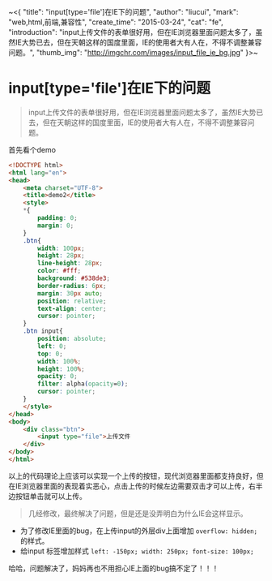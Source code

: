 ~<{
	"title": "input[type='file']在IE下的问题",
	"author": "liucui",
	"mark": "web,html,前端,兼容性",
	"create_time": "2015-03-24",
	"cat": "fe",
	"introduction": "input上传文件的表单很好用，但在IE浏览器里面问题太多了，虽然IE大势已去，但在天朝这样的国度里面，IE的使用者大有人在，不得不调整兼容问题。",
	"thumb_img": "http://imgchr.com/images/input_file_ie_bg.jpg"
}>~

# input[type='file']在IE下的问题

> input上传文件的表单很好用，但在IE浏览器里面问题太多了，虽然IE大势已去，但在天朝这样的国度里面，IE的使用者大有人在，不得不调整兼容问题。

首先看个demo
```html
<!DOCTYPE html>
<html lang="en">
<head>
	<meta charset="UTF-8">
	<title>demo2</title>
	<style>
	*{
		padding: 0;
		margin: 0;
	}
	.btn{
		width: 100px;
		height: 28px;
		line-height: 28px;
		color: #fff;
		background: #538de3;
		border-radius: 6px;
		margin: 30px auto;
		position: relative;
		text-align: center;
		cursor: pointer;
	}
	.btn input{
		position: absolute;
		left: 0;
		top: 0;
		width: 100%;
		height: 100%;
		opacity: 0;
		filter: alpha(opacity=0);
		cursor: pointer;
	}
	</style>
</head>
<body>
	<div class="btn">
		<input type="file">上传文件
	</div>
</body>
</html>
```


以上的代码理论上应该可以实现一个上传的按钮，现代浏览器里面都支持良好，但在IE浏览器里面的表现着实恶心，点击上传的时候左边需要双击才可以上传，右半边按钮单击就可以上传。

> 几经修改，最终解决了问题，但是还是没弄明白为什么IE会这样显示。

- 为了修改IE里面的bug，在上传input的外层div上面增加 `overflow: hidden;` 的样式。
- 给input 标签增加样式 `left: -150px; width: 250px; font-size: 100px;`

哈哈，问题解决了，妈妈再也不用担心IE上面的bug搞不定了！！！